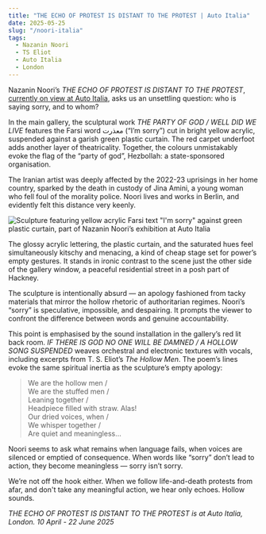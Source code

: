```yaml
---
title: "THE ECHO OF PROTEST IS DISTANT TO THE PROTEST | Auto Italia"
date: 2025-05-25
slug: "/noori-italia"
tags:
  - Nazanin Noori
  - TS Eliot
  - Auto Italia
  - London
---
```


Nazanin Noori’s _THE ECHO OF PROTEST IS DISTANT TO THE PROTEST_, [currently on view at Auto Italia](https://autoitaliasoutheast.org/projects/the-echo-of-protest-is-distant-to-the-protest/), asks us an unsettling question: who is saying sorry, and to whom?

In the main gallery, the sculptural work _THE PARTY OF GOD / WELL DID WE LIVE_ features the Farsi word معذرت (“I’m sorry”) cut in bright yellow acrylic, suspended against a garish green plastic curtain. The red carpet underfoot adds another layer of theatricality. Together, the colours unmistakably evoke the flag of the “party of god”, Hezbollah: a state-sponsored organisation.

The Iranian artist was deeply affected by the 2022-23 uprisings in her home country, sparked by the death in custody of Jina Amini, a young woman who fell foul of the morality police. Noori lives and works in Berlin, and evidently felt this distance very keenly.

![Sculpture featuring yellow acrylic Farsi text "I'm sorry" against green plastic curtain, part of Nazanin Noori’s exhibition at Auto Italia](/noori-italia-1.jpg "THE PARTY OF GOD / WELL DID WE LIVE sculpture by Nazanin Noori, Auto Italia 2025")

The glossy acrylic lettering, the plastic curtain, and the saturated hues feel simultaneously kitschy and menacing, a kind of cheap stage set for power’s empty gestures. It stands in ironic contrast to the scene just the other side of the gallery window, a peaceful residential street in a posh part of Hackney.

The sculpture is intentionally absurd — an apology fashioned from tacky materials that mirror the hollow rhetoric of authoritarian regimes. Noori’s “sorry” is speculative, impossible, and despairing. It prompts the viewer to confront the difference between words and genuine accountability.

This point is emphasised by the sound installation in the gallery’s red lit back room. _IF THERE IS GOD NO ONE WILL BE DAMNED / A HOLLOW SONG SUSPENDED_ weaves orchestral and electronic textures with vocals, including excerpts from T. S. Eliot’s _The Hollow Men_. The poem’s lines evoke the same spiritual inertia as the sculpture’s empty apology:

> We are the hollow men /  
> We are the stuffed men /  
> Leaning together /  
> Headpiece filled with straw. Alas!  
> Our dried voices, when /  
> We whisper together /  
> Are quiet and meaningless...

Noori seems to ask what remains when language fails, when voices are silenced or emptied of consequence. When words like “sorry” don’t lead to action, they become meaningless — sorry isn’t sorry.

We’re not off the hook either. When we follow life-and-death protests from afar, and don't take any meaningful action, we hear only echoes. Hollow sounds.

_THE ECHO OF PROTEST IS DISTANT TO THE PROTEST is at Auto Italia, London. 10 April - 22 June 2025_
